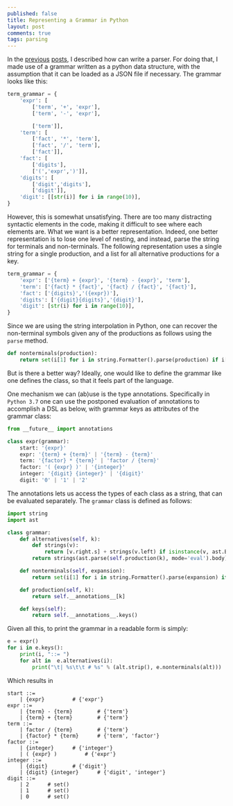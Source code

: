 ```yaml
---
published: false
title: Representing a Grammar in Python
layout: post
comments: true
tags: parsing
---
```


In the [previous](2018/09/05/top-down-parsing/) [posts](/2018/09/06/peg-parsing/), I described how can write a parser. For doing that, I made use of a grammar written as a python data structure, with the assumption that it can be loaded as a JSON file if necessary. The grammar looks like this:

```python
term_grammar = {
    'expr': [
        ['term', '+', 'expr'],
        ['term', '-', 'expr'],

        ['term']],
    'term': [
        ['fact', '*', 'term'],
        ['fact', '/', 'term'],
        ['fact']],
    'fact': [
        ['digits'],
        ['(','expr',')']],
    'digits': [
        ['digit','digits'],
        ['digit']],
    'digit': [[str(i)] for i in range(10)],
}
```
However, this is somewhat unsatisfying. There are too many distracting syntactic elements in the code, making it difficult to see where each elements are. What we want is a better representation. Indeed, one better representation is to lose one level of nesting, and instead, parse the string for terminals and non-terminals. The following representation uses a single string for a single production, and a list for all alternative productions for a key.
```python
term_grammar = {
    'expr': ['{term} + {expr}', '{term} - {expr}', 'term'],
    'term': ['{fact} * {fact}', '{fact} / {fact}', '{fact}'],
    'fact': ['{digits}','({expr})'],
    'digits': ['{digit}{digits}','{digit}'],
    'digit': [str(i) for i in range(10)],
}
```
Since we are using the string interpolation in Python, one can recover the non-terminal symbols given any of the productions as follows using the `parse` method.
```python
def nonterminals(production):
    return set(i[1] for i in string.Formatter().parse(production) if i[1])
```
But is there a better way? Ideally, one would like to define the grammar like one defines the class, so that it feels part of the language.

One mechanism we can (ab)use is the type annotations. Specifically in `Python 3.7` one can use the postponed evaluation of annotations to accomplish a DSL as below, with grammar keys as attributes of the grammar class:
```python
from __future__ import annotations

class expr(grammar):
    start: '{expr}'
    expr: '{term} + {term}' | '{term} - {term}'
    term: '{factor} * {term}' | 'factor / {term}'
    factor: '( {expr} )' | '{integer}'
    integer: '{digit} {integer}' | '{digit}'
    digit: '0' | '1' | '2'
```
The annotations lets us access the types of each class as a string, that can be evaluated separately. The `grammar` class is defined as follows:
```python
import string
import ast

class grammar:
    def alternatives(self, k):
        def strings(v):
            return [v.right.s] + strings(v.left) if isinstance(v, ast.BinOp) else [v.s]
        return strings(ast.parse(self.production(k), mode='eval').body)

    def nonterminals(self, expansion):
        return set(i[1] for i in string.Formatter().parse(expansion) if i[1])

    def production(self, k):
        return self.__annotations__[k]

    def keys(self):
        return self.__annotations__.keys()
```
Given all this, to print the grammar in a readable form is simply:
```python
e = expr()
for i in e.keys():
    print(i, "::= ")
    for alt in  e.alternatives(i):
        print("\t| %s\t\t # %s" % (alt.strip(), e.nonterminals(alt)))
```
Which results in
```ebnf
start ::= 
	| {expr}		 # {'expr'}
expr ::= 
	| {term} - {term}		 # {'term'}
	| {term} + {term}		 # {'term'}
term ::= 
	| factor / {term}		 # {'term'}
	| {factor} * {term}		 # {'term', 'factor'}
factor ::= 
	| {integer}		 # {'integer'}
	| ( {expr} )		 # {'expr'}
integer ::= 
	| {digit}		 # {'digit'}
	| {digit} {integer}		 # {'digit', 'integer'}
digit ::= 
	| 2		 # set()
	| 1		 # set()
	| 0		 # set()
```
